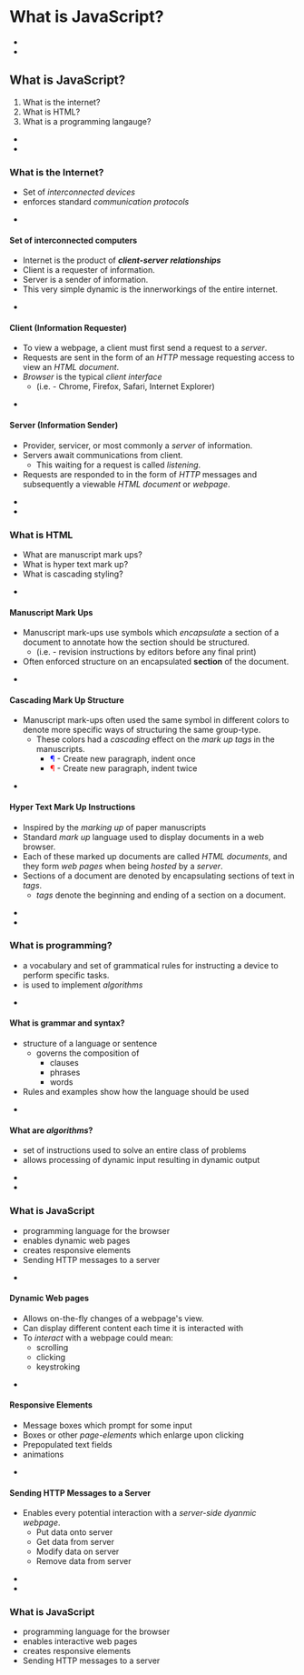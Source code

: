 # What is JavaScript?








-
-
## What is JavaScript?
1. What is the internet?
2. What is HTML?
3. What is a programming langauge?












-
-
### What is the Internet?
* Set of _interconnected devices_
* enforces standard _communication protocols_

-
#### Set of interconnected computers
* Internet is the product of _**client-server relationships**_
* Client is a requester of information.
* Server is a sender of information.
* This very simple dynamic is the innerworkings of the entire internet.

-
#### Client (Information Requester)
* To view a webpage, a client must first send a request to a _server_.
* Requests are sent in the form of an _HTTP_ message requesting access to view an _HTML document_.
* _Browser_ is the typical _client interface_
    * (i.e. - Chrome, Firefox, Safari, Internet Explorer)


-
#### Server (Information Sender)
* Provider, servicer, or most commonly a _server_ of information.
* Servers await communications from client.
    * This waiting for a request is called _listening_.
* Requests are responded to in the form of _HTTP_ messages and subsequently a viewable _HTML document_ or _webpage_.











-
-
### What is HTML
* What are manuscript mark ups?
* What is hyper text mark up?
* What is cascading styling?


-
#### Manuscript Mark Ups
* Manuscript mark-ups use symbols which _encapsulate_ a section of a document to annotate how the section should be structured.
  * (i.e. - revision instructions by editors before any final print)
* Often enforced structure on an encapsulated **section** of the document.

-
#### Cascading Mark Up Structure
* Manuscript mark-ups often used the same symbol in different colors to denote more specific ways of structuring the same group-type.
    * These colors had a _cascading_ effect on the _mark up tags_ in the manuscripts.
        * <font color="blue">¶</font> - Create new paragraph, indent once
        * <font color="red">¶</font> - Create new paragraph, indent twice




-
#### Hyper Text Mark Up Instructions
* Inspired by the _marking up_ of paper manuscripts
* Standard _mark up_ language used to display documents in a web browser.
* Each of these marked up documents are called _HTML documents_, and they form _web pages_ when being _hosted_ by a _server_.
* Sections of a document are denoted by encapsulating sections of text in _tags_.
    * _tags_ denote the beginning and ending of a section on a document.











-
-
### What is programming?
* a vocabulary and set of grammatical rules for instructing a device to perform specific tasks.
* is used to implement _algorithms_


-
#### What is grammar and syntax?
* structure of a language or sentence
    * governs the composition of
        * clauses
        * phrases
        * words
* Rules and examples show how the language should be used


-
#### What are _algorithms_?
* set of instructions used to solve an entire class of problems
* allows processing of dynamic input resulting in dynamic output




-
-
### What is JavaScript
* programming language for the browser
* enables dynamic web pages
* creates responsive elements
* Sending HTTP messages to a server  




-
#### Dynamic Web pages
* Allows on-the-fly changes of a webpage's view.
* Can display different content each time it is interacted with
* To _interact_ with a webpage could mean:
    * scrolling
    * clicking
    * keystroking



-
#### Responsive Elements
* Message boxes which prompt for some input
* Boxes or other _page-elements_ which enlarge upon clicking
* Prepopulated text fields
* animations


-
#### Sending HTTP Messages to a Server
* Enables every potential interaction with a _server-side dyanmic webpage_.
    * Put data onto server
    * Get data from server
    * Modify data on server
    * Remove data from server



















-
-
### What is JavaScript
* programming language for the browser
* enables interactive web pages
* creates responsive elements
* Sending HTTP messages to a server  